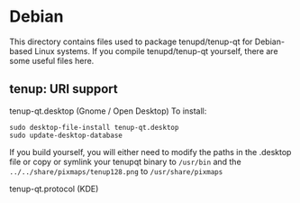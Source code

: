 
Debian
====================
This directory contains files used to package tenupd/tenup-qt
for Debian-based Linux systems. If you compile tenupd/tenup-qt yourself, there are some useful files here.

## tenup: URI support ##


tenup-qt.desktop  (Gnome / Open Desktop)
To install:

	sudo desktop-file-install tenup-qt.desktop
	sudo update-desktop-database

If you build yourself, you will either need to modify the paths in
the .desktop file or copy or symlink your tenupqt binary to `/usr/bin`
and the `../../share/pixmaps/tenup128.png` to `/usr/share/pixmaps`

tenup-qt.protocol (KDE)

